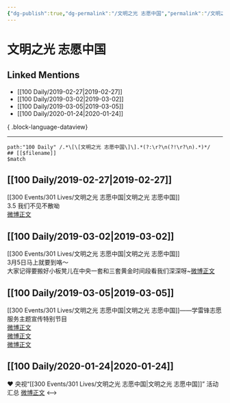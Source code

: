 ```yaml
---
{"dg-publish":true,"dg-permalink":"/文明之光 志愿中国","permalink":"/文明之光 志愿中国/","created":"2022-12-22T14:24:02.000+08:00","updated":"2023-04-10T16:22:01.000+08:00"}
---
```


# 文明之光 志愿中国

## Linked Mentions
- [[100 Daily/2019-02-27\|2019-02-27]]
- [[100 Daily/2019-03-02\|2019-03-02]]
- [[100 Daily/2019-03-05\|2019-03-05]]
- [[100 Daily/2020-01-24\|2020-01-24]]

{ .block-language-dataview}

---

```expander
path:"100 Daily" /.*\[\[文明之光 志愿中国\]\].*(?:\r?\n(?!\r?\n).*)*/
## [[$filename]]
$match
```
## [[100 Daily/2019-02-27\|2019-02-27]]
[[300 Events/301 Lives/文明之光 志愿中国\|文明之光 志愿中国]]  
3.5 我们不见不散呦  
[微博正文](https://weibo.com/detail/4344447053070465)

## [[100 Daily/2019-03-02\|2019-03-02]]
[[300 Events/301 Lives/文明之光 志愿中国\|文明之光 志愿中国]]  
3月5日马上就要到咯～  
大家记得要搬好小板凳儿在中央一套和三套黄金时间段看我们深深呀~[微博正文](https://m.weibo.cn/6466290670/4345361940419590)
## [[100 Daily/2019-03-05\|2019-03-05]]
[[300 Events/301 Lives/文明之光 志愿中国\|文明之光 志愿中国]]——学雷锋志愿服务主题宣传特别节目  
[微博正文](https://m.weibo.cn/6466290670/4346595254823241)  
[微博正文](https://m.weibo.cn/6466290670/4346546370216246)  
[微博正文](https://m.weibo.cn/6466290670/4346543916683603)

## [[100 Daily/2020-01-24\|2020-01-24]]
♥️ 央视“[[300 Events/301 Lives/文明之光 志愿中国\|文明之光 志愿中国]]” 活动汇总
[微博正文](https://m.weibo.cn/6466290670/4464216477571749)
<-->